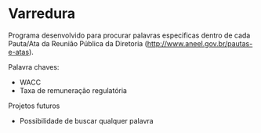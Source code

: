 # Varredura

Programa desenvolvido para procurar palavras especificas dentro de cada Pauta/Ata da Reunião Pública da Diretoria (http://www.aneel.gov.br/pautas-e-atas).

Palavra chaves:

-  WACC
-  Taxa de remuneração regulatória

Projetos futuros
- Possibilidade de buscar qualquer palavra

